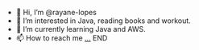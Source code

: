 - 👋 Hi, I’m @rayane-lopes
- 👀 I’m interested in Java, reading books and workout.
- 🌱 I’m currently learning Java and AWS.
- 📫 How to reach me [...](https://www.linkedin.com/in/rayane-lopes-890862180/)
END
